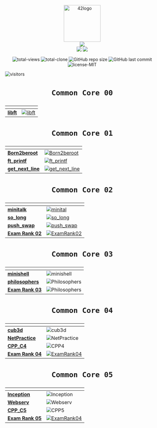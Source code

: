<div align="center">
	<img  width="120" alt="42logo" src="https://user-images.githubusercontent.com/19689770/129336866-169b0dc7-ea41-47d4-b50a-d466508031af.png">
</div>
<div align="center">
	<img src="https://img.shields.io/badge/Born2code-000?style=for-the-badge">
</div>

<div align="center">
<!-- Leve 42 -->
<!-- para el color subir a github y pillar desde git -->
	<img src="https://img.shields.io/badge/Level%205-CC5450">
	<img src="https://progress-bar.dev/26/">
	<!-- https://github.com/fredericojordan/progress-bar -->

</div>
<!-- these values are automatically generated with github actions and github api -->

<!-- buy me a coffee if you want to know how -->

<p align="center">
<img alt="total-views" src="https://img.shields.io/badge/views-4-blue">
<img alt="total-clone" src="https://img.shields.io/badge/clone-54-blue">
<img alt="GitHub repo size" src="https://img.shields.io/github/repo-size/nach131/42Barcelona">
<img alt="GitHub last commit" src="https://img.shields.io/github/last-commit/nach131/42Barcelona">
<img alt="license-MIT" src="https://img.shields.io/badge/license-MIT-blue">
</p>


<p align="center">

![visitors](https://visitor-badge.glitch.me/badge?page_id=nach131.42Barcelona&left_color=green&right_color=blue)

</p>

<h1 align="center">

	Common Core 00
</h1>

<div align="center">

| <!-- --> | <!-- --> |
|---|---|
| [**libft**](https://github.com/nach131/libft_original) |<a href="https://github.com/nach131/libft_original"><img alt="libft" src="https://img.shields.io/badge/-%E2%88%9A%20125/100-green?style=for-the-badge"></a>|

</div>

<h1 align="center">

	Common Core 01
</h1>

<div align="center">

| <!-- --> | <!-- --> |
|---|---|
| [**Born2beroot**](https://github.com/nach131/Born2beroot) |<a href="https://github.com/nach131/Born2beroot"><img alt="Born2beroot" src="https://img.shields.io/badge/-%E2%88%9A%20125/100-green?style=for-the-badge"></a> |
| [**ft_printf**](https://github.com/nach131/ft_printf)     |<a href="https://github.com/nach131/ft_printf"><img alt="ft_printf" src="https://img.shields.io/badge/-%E2%88%9A%20100/100-green?style=for-the-badge"></a>|
| [**get_next_line**](https://github.com/nach131/get_next_line) |<a href="https://github.com/nach131/get_next_line"><img alt="get_next_line" src="https://img.shields.io/badge/-%E2%88%9A%20125/100-green?style=for-the-badge"></a> |

</div>

<h1 align="center">

	Common Core 02
</h1>

<div align="center">

| <!-- --> | <!-- --> |
|---|---|
| [**minitalk**](https://github.com/nach131/minitalk) |<a href="https://github.com/nach131/minitalk"><img alt="minital" src="https://img.shields.io/badge/-%E2%88%9A%20125/100-green?style=for-the-badge"></a> |
| [**so_long**](https://github.com/nach131/so_long) |<a href="https://github.com/nach131/so_long"><img alt="so_long" src="https://img.shields.io/badge/-%E2%88%9A%20125/100-green?style=for-the-badge"></a> |
| [**push_swap**](https://github.com/nach131/push_swap)| <a href="https://github.com/nach131/push_swap"><img alt="push_swap" src="https://img.shields.io/badge/-%E2%88%9A%20125/100-green?style=for-the-badge"></a> |
| [**Exam Rank 02**](https://github.com/nach131/ExamRank02)| <a href="https://github.com/nach131/ExamRank02"><img alt="ExamRank02" src="https://img.shields.io/badge/-%E2%88%9A%20100/100-green?style=for-the-badge"></a> |
</div>

<h1 align="center">

	Common Core 03
</h1>

<div align="center">

| <!-- --> | <!-- --> |
|---|---|
| [**minishell**](https://github.com/nach131/minishell) |<img alt="minishell" src="https://img.shields.io/badge/-%E2%88%9A%20100/100-green?style=for-the-badge">|
|[**philosophers**](https://github.com/nach131/Philosophers) |<img alt="Philosophers" src="https://img.shields.io/badge/-%E2%88%9A%20100/100-green?style=for-the-badge">  |
| [**Exam Rank 03**](https://github.com/nach131/ExamRank03)| <img alt="Philosophers" src="https://img.shields.io/badge/-%E2%88%9A%20100/100-green?style=for-the-badge">  |
</div>

<h1 align="center">

	Common Core 04
</h1>

<div align="center">

| <!-- --> | <!-- --> |
|---|---|
| [**cub3d**](https://github.com/nach131/cub3d) |<img alt="cub3d" src="https://img.shields.io/badge/-%E2%88%9A%20110/100-green?style=for-the-badge"> |
|[**NetPractice**](https://nach131.github.io/NetPractice) |<img alt="NetPractice" src="https://img.shields.io/badge/-%E2%88%9A%20100/100-green?style=for-the-badge">  |
|[**CPP_C4**](https://github.com/nach131/CPP_C4) |<img alt="CPP4" src="https://img.shields.io/badge/-%E2%88%9A%20100/100-green?style=for-the-badge">  |
| [**Exam Rank 04**](https://github.com/nach131/ExamRank04)| <a href="https://github.com/nach131/ExamRank04"><img alt="ExamRank04" src="https://img.shields.io/badge/-%E2%88%9A%20100/100-green?style=for-the-badge"></a> |
</div>


<h1 align="center">

	Common Core 05
</h1>
<div align="center">

| <!-- --> | <!-- --> |
|---|---|
| [**Inception**](https://github.com/nach131/inception) |<img alt="Inception" src="https://img.shields.io/badge/-.%20.%20.-inactive?style=for-the-badge"> |
| [**Webserv**](https://github.com/nach131/webserv) |<img alt="Webserv" src="https://img.shields.io/badge/-.%20.%20.-inactive?style=for-the-badge"> |
|[**CPP_C5**](https://github.com/nach131/CPP_C5) |<img alt="CPP5" src="https://img.shields.io/badge/-process...-blue?style=for-the-badge">  |
| [**Exam Rank 05**](https://github.com/nach131/ExamRank04)| <a href="https://github.com/nach131/ExamRank04"><img alt="ExamRank04" src="https://img.shields.io/badge/-.%20.%20.-inactive?style=for-the-badge"></a> |
</div>



<!-- | [**minishell**](https://github.com/nach131/minishell) |<img alt="minishell" src="https://img.shields.io/badge/-process...-blue?style=for-the-badge"> |
|<span style="color:gray">**Philosophers**</span>|<img alt="Philosophers" src="https://img.shields.io/badge/-.%20.%20.-inactive?style=for-the-badge">  |
 -->

